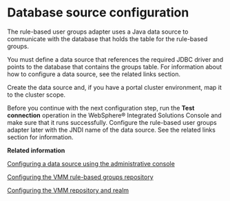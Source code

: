 # Database source configuration

The rule-based user groups adapter uses a Java data source to communicate with the database that holds the table for the rule-based groups.

You must define a data source that references the required JDBC driver and points to the database that contains the groups table. For information about how to configure a data source, see the related links section.

Create the data source and, if you have a portal cluster environment, map it to the cluster scope.

Before you continue with the next configuration step, run the **Test connection** operation in the WebSphere® Integrated Solutions Console and make sure that it runs successfully. Configure the rule-based user groups adapter later with the JNDI name of the data source. See the related links section for information.


**Related information**  


[Configuring a data source using the administrative console](https://www.ibm.com/docs/en/was-nd/9.0.5?topic=mrifrc-configuring-property-extension-repository-in-federated-repository-configuration)

[Configuring the VMM rule-based groups repository](/digital-experience/deployment/manage/security/people/authorization/users_and_groups/rule_based_user_groups/cfg_rule_based_user_groups/cfg_vmm_rule_based_groups_repo/)

[Configuring the VMM repository and realm](/digital-experience/deployment/manage/security/people/authorization/users_and_groups/rule_based_user_groups/cfg_rule_based_user_groups/cfg_vmm_rule_based_groups_repo/rbug_cfg_vmm_rps_rlm)




